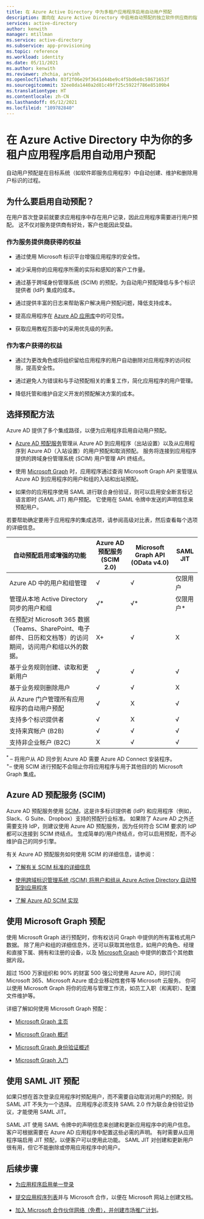 ```yaml
---
title: 在 Azure Active Directory 中为多租户应用程序启用自动用户预配
description: 面向在 Azure Active Directory 中启用自动预配的独立软件供应商的指南
services: active-directory
author: kenwith
manager: mtillman
ms.service: active-directory
ms.subservice: app-provisioning
ms.topic: reference
ms.workload: identity
ms.date: 05/11/2021
ms.author: kenwith
ms.reviewer: zhchia, arvinh
ms.openlocfilehash: 03f2f06e29f3641d44be9c4f5bd6e8c58671653f
ms.sourcegitcommit: 32ee8da1440a2d81c49ff25c5922f786e85109b4
ms.translationtype: HT
ms.contentlocale: zh-CN
ms.lasthandoff: 05/12/2021
ms.locfileid: "109782840"
---
```

# <a name="enable-automatic-user-provisioning-for-your-multi-tenant-application-in-azure-active-directory"></a>在 Azure Active Directory 中为你的多租户应用程序启用自动用户预配

自动用户预配是在目标系统（如软件即服务应用程序）中自动创建、维护和删除用户标识的过程。

## <a name="why-enable-automatic-user-provisioning"></a>为什么要启用自动预配？

在用户首次登录前就要求应用程序中存在用户记录，因此应用程序需要进行用户预配。 这不仅对服务提供商有好处，客户也能因此受益。

### <a name="benefits-to-you-as-the-service-provider"></a>作为服务提供商获得的权益

* 通过使用 Microsoft 标识平台增强应用程序的安全性。

* 减少采用你的应用程序所需的实际和感知的客户工作量。

* 通过基于跨域身份管理系统 (SCIM) 的预配，为自动用户预配降低与多个标识提供者 (IdP) 集成的成本。

* 通过提供丰富的日志来帮助客户解决用户预配问题，降低支持成本。

* 提高应用程序在 [Azure AD 应用库](https://azuremarketplace.microsoft.com/marketplace/apps)中的可见性。

* 获取应用教程页面中的采用优先级的列表。

### <a name="benefits-to-your-customers"></a>作为客户获得的权益

* 通过为更改角色或将组织留给应用程序的用户自动删除对应用程序的访问权限，提高安全性。

* 通过避免人为错误和与手动预配相关的重复工作，简化应用程序的用户管理。

* 降低托管和维护自定义开发的预配解决方案的成本。

## <a name="choose-a-provisioning-method"></a>选择预配方法

Azure AD 提供了多个集成路径，以便为应用程序启用自动用户预配。

* [Azure AD 预配服务](../app-provisioning/user-provisioning.md)管理从 Azure AD 到应用程序（出站设置）以及从应用程序到 Azure AD（入站设置）的用户预配和取消预配。 服务将连接到应用程序提供的跨域身份管理系统 (SCIM) 用户管理 API 终结点。

* 使用 [Microsoft Graph](/graph/) 时，应用程序通过查询 Microsoft Graph API 来管理从 Azure AD 到应用程序的用户和组的入站和出站预配。

* 如果你的应用程序使用 SAML 进行联合身份验证，则可以启用安全断言标记语言即时 (SAML JIT) 用户预配。 它使用在 SAML 令牌中发送的声明信息来预配用户。

若要帮助确定要用于应用程序的集成选项，请参阅高级对比表，然后查看每个选项的详细信息。

| 自动预配启用或增强的功能| Azure AD 预配服务 (SCIM 2.0)| Microsoft Graph API (OData v4.0)| SAML JIT |
|---|---|---|---|
| Azure AD 中的用户和组管理| √| √| 仅限用户 |
| 管理从本地 Active Directory 同步的用户和组| √*| √*| 仅限用户* |
| 在预配对 Microsoft 365 数据（Teams、SharePoint、电子邮件、日历和文档等）的访问期间，访问用户和组以外的数据。| X+| √| X |
| 基于业务规则创建、读取和更新用户| √| √| √ |
| 基于业务规则删除用户| √| √| X |
| 从 Azure 门户管理所有应用程序的自动用户预配| √| X| √ |
| 支持多个标识提供者| √| X| √ |
| 支持来宾帐户 (B2B)| √| √| √ |
| 支持非企业帐户 (B2C)| X| √| √ |

<sup>*</sup> – 将用户从 AD 同步到 Azure AD 需要 Azure AD Connect 安装程序。  
<sup>+</sup >– 使用 SCIM 进行预配不会阻止你将应用程序与用于其他目的的 Microsoft Graph 集成。

## <a name="azure-ad-provisioning-service-scim"></a>Azure AD 预配服务 (SCIM)

Azure AD 预配服务使用 [SCIM](https://aka.ms/SCIMOverview)，这是许多标识提供者 (IdP) 和应用程序（例如，Slack、G Suite、Dropbox）支持的预配行业标准。 如果除了 Azure AD 之外还需要支持 IdP，则建议使用 Azure AD 预配服务，因为任何符合 SCIM 要求的 IdP 都可以连接到 SCIM 终结点。 生成简单的/用户终结点，你可以启用预配，而不必维护自己的同步引擎。 

有关 Azure AD 预配服务如何使用 SCIM 的详细信息，请参阅： 

* [了解有关 SCIM 标准的详细信息](https://aka.ms/SCIMOverview)

* [使用跨域标识管理系统 (SCIM) 将用户和组从 Azure Active Directory 自动预配到应用程序](../app-provisioning/use-scim-to-provision-users-and-groups.md)

* [了解 Azure AD SCIM 实现](../app-provisioning/use-scim-to-provision-users-and-groups.md)

## <a name="microsoft-graph-for-provisioning"></a>使用 Microsoft Graph 预配

使用 Microsoft Graph 进行预配时，你有权访问 Graph 中提供的所有富格式用户数据。 除了用户和组的详细信息外，还可以获取其他信息，如用户的角色、经理和直接下属、拥有和注册的设备，以及 [Microsoft Graph](/graph/api/overview) 中提供的数百个其他数据片段。 

超过 1500 万家组织和 90% 的财富 500 强公司使用 Azure AD，同时订阅 Microsoft 365、Microsoft Azure 或企业移动性套件等 Microsoft 云服务。 你可以使用 Microsoft Graph 将你的应用与管理工作流，如员工入职（和离职）、配置文件维护等。 

详细了解如何使用 Microsoft Graph 预配：

* [Microsoft Graph 主页](https://developer.microsoft.com/graph)

* [Microsoft Graph 概述](/graph/overview)

* [Microsoft Graph 身份验证概述](/graph/auth/)

* [Microsoft Graph 入门](https://developer.microsoft.com/graph/get-started)

## <a name="using-saml-jit-for-provisioning"></a>使用 SAML JIT 预配

如果只想在首次登录应用程序时预配用户，而不需要自动取消对用户的预配，则 SAML JIT 不失为一个选择。 应用程序必须支持 SAML 2.0 作为联合身份验证协议，才能使用 SAML JIT。

SAML JIT 使用 SAML 令牌中的声明信息来创建和更新应用程序中的用户信息。 客户可根据需要在 Azure AD 应用程序中配置这些必需的声明。 有时需要从应用程序端启用 JIT 预配，以便客户可以使用此功能。 SAML JIT 对创建和更新用户很有用，但它不能删除或停用应用程序中的用户。

## <a name="next-steps"></a>后续步骤

* [为应用程序启用单一登录](../develop/v2-howto-app-gallery-listing.md)

* [提交应用程序列表](https://microsoft.sharepoint.com/teams/apponboarding/Apps/SitePages/Default.aspx)并与 Microsoft 合作，以便在 Microsoft 网站上创建文档。

* [加入 Microsoft 合作伙伴网络（免费），并创建市场推广计划](https://partner.microsoft.com/explore/commercial)。
